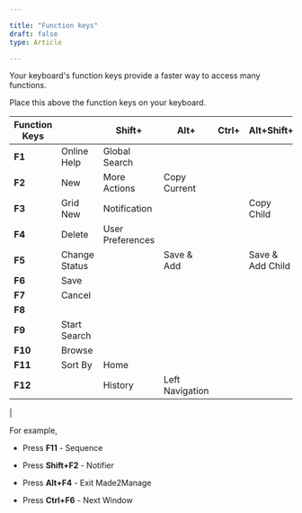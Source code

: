 ```yaml
---

title: "Function keys"
draft: false
type: Article

---
```


Your keyboard's function keys provide a faster way to access many functions.

Place this above the function keys on your keyboard.

| Function Keys |               | Shift+           | Alt+            | Ctrl+ | Alt+Shift+       |
|---------------|---------------|------------------|-----------------|-------|------------------|
| **F1**        | Online Help   | Global Search    |                 |       |                  |
| **F2**        | New           | More Actions     | Copy Current    |       |                  |
| **F3**        | Grid New      | Notification     |                 |       | Copy Child       |
| **F4**        | Delete        | User Preferences |                 |       |                  |
| **F5**        | Change Status |                  | Save & Add      |       | Save & Add Child |
| **F6**        |  Save         |                  |                 |       |                  |
| **F7**        | Cancel        |                  |                 |       |                  |
| **F8**        |               |                  |                 |       |                  |
| **F9**        | Start Search  |                  |                 |       |                  |
| **F10**       | Browse        |                  |                 |       |                  |
| **F11**       | Sort By       | Home             |                 |       |                  |
| **F12**       |               | History          | Left Navigation |       |                  |
|

For example,

- Press **F11** - Sequence

- Press **Shift+F2** - Notifier

- Press **Alt+F4** - Exit Made2Manage

- Press **Ctrl+F6** - Next Window

​